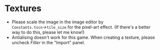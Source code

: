 # Textures

- Please scale the image in the image editor by `Constants.tscn`&rarr;`tile_size` for the pixel-art effect. (If there's a better way to do this, please let me know!)
- Antialising doesn't work for this game. When creating a texture, please uncheck *Filter* in the "Import" panel.
